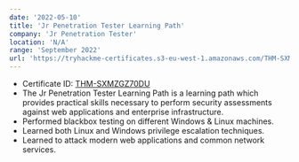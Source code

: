 ```yaml
---
date: '2022-05-10'
title: 'Jr Penetration Tester Learning Path'
company: 'Jr Penetration Tester'
location: 'N/A'
range: 'September 2022'
url: 'https://tryhackme-certificates.s3-eu-west-1.amazonaws.com/THM-SXMZGZ70DU.png'
---
```


- Certificate ID: [THM-SXMZGZ70DU](https://tryhackme-certificates.s3-eu-west-1.amazonaws.com/THM-SXMZGZ70DU.png)
- The Jr Penetration Tester Learning Path is a learning path which provides practical skills necessary to perform security assessments against web applications and enterprise infrastructure.
- Performed blackbox testing on different Windows & Linux machines.
- Learned both Linux and Windows privilege escalation techniques.
- Learned to attack modern web applications and common network services.
